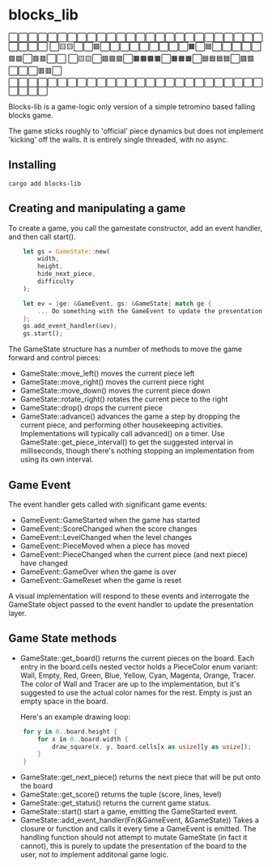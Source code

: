 # blocks_lib

⬜⬜⬜⬜⬜⬜⬜⬜⬜⬜⬜⬜⬜⬜⬜⬜⬜⬜⬜⬜⬜⬜⬜⬜⬜⬜⬜⬜⬜⬜
⬜🟨🟨⬜⬜🟪⬜⬜⬜⬜⬜⬜⬜⬜⬜🟧⬜🟦⬜⬜⬜⬜⬜🟩🟩⬜🟥🟥⬜⬜
⬜🟨🟨⬜🟪🟪🟪⬜🟫🟫🟫🟫⬜🟧🟧🟧⬜🟦🟦🟦🟦⬜🟩🟩⬜⬜⬜🟥🟥⬜
⬜⬜⬜⬜⬜⬜⬜⬜⬜⬜⬜⬜⬜⬜⬜⬜⬜⬜⬜⬜⬜⬜⬜⬜⬜⬜⬜⬜⬜⬜

Blocks-lib is a game-logic only version of a simple tetromino based falling blocks game.

The game sticks roughly to 'official' piece dynamics but does not implement 'kicking' off the walls. It is entirely single threaded, with no async.

## Installing

`cargo add blocks-lib`

## Creating and manipulating a game

To create a game, you call the gamestate constructor, add an event handler, and then call start().

```rust
    let gs = GameState::new(
        width,
        height,
        hide_next_piece,
        difficulty
    );

    let ev = |ge: &GameEvent, gs: &GameState| match ge {
        ... Do something with the GameEvent to update the presentation ...
    };
    gs.add_event_handler(&ev);
    gs.start();
```

The GameState structure has a number of methods to move the game forward and control pieces:

-   GameState::move_left() moves the current piece left
-   GameState::move_right() moves the current piece right
-   GameState::move_down() moves the current piece down
-   GameState::rotate_right() rotates the current piece to the right
-   GameState::drop() drops the current piece
-   GameState::advance() advances the game a step by dropping the current piece, and performing other housekeeping activities. Implementations will typically call advanced() on a timer. Use GameState::get_piece_interval() to get the suggested interval in milliseconds, though there's nothing stopping an implementation from using its own interval.

## Game Event

The event handler gets called with significant game events:

-   GameEvent::GameStarted when the game has started
-   GameEvent::ScoreChanged when the score changes
-   GameEvent::LevelChanged when the level changes
-   GameEvent::PieceMoved when a piece has moved
-   GameEvent::PieceChanged when the current piece (and next piece) have changed
-   GameEvent::GameOver when the game is over
-   GameEvent::GameReset when the game is reset

A visual implementation will respond to these events and interrogate the GameState object passed to the event handler to update the presentation layer.

## Game State methods

-   GameState::get_board() returns the current pieces on the board. Each entry in the board.cells nested vector holds a PieceColor enum variant: Wall,
    Empty,
    Red,
    Green,
    Blue,
    Yellow,
    Cyan,
    Magenta,
    Orange,
    Tracer. The color of Wall and Tracer are up to the implementation, but it's suggested to use the actual color names for the rest. Empty is just an empty space in the board.

    Here's an example drawing loop:

```rust
    for y in 0..board.height {
        for x in 0..board.width {
            draw_square(x, y, board.cells[x as usize][y as usize]);
        }
    }
```

-   GameState::get_next_piece() returns the next piece that will be put onto the board
-   GameState::get_score() returns the tuple (score, lines, level)
-   GameState::get_status() returns the current game status.
-   GameState::start() start a game, emitting the GameStarted event.
-   GameState::add_event_handler(Fn(&GameEvent, &GameState)) Takes a closure or function and calls it every time a GameEvent is emitted. The handling function should not attempt to mutate GameState (in fact it cannot), this is purely to update the presentation of the board to the user, not to implement additonal game logic.
